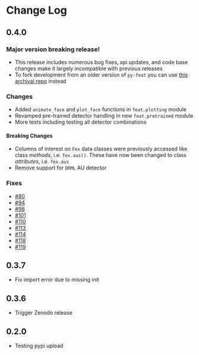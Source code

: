 # Change Log

## 0.4.0

### Major version breaking release!
- This release includes numerous bug fixes, api updates, and code base changes make it largely incompatible with previous releases
- To fork development from an older version of `py-feat` you can use [this archival repo](https://github.com/cosanlab/py-feat-archive) instead

### Changes
- Added `animate_face` and `plot_face` functions in `feat.plotting` module
- Revamped pre-trained detector handling in new `feat.pretrained` module
- More tests including testing all detector combinations

#### Breaking Changes
- Columns of interest on `Fex` data classes were previously accessed like class *methods*, i.e. `fex.aus()`. These have now been changed to class *attributes*, i.e. `fex.aus`
- Remove support for `DRML` AU detector

### Fixes
- [#80](https://github.com/cosanlab/py-feat/issues/80)
- [#94](https://github.com/cosanlab/py-feat/issues/94)
- [#98](https://github.com/cosanlab/py-feat/issues/98)
- [#101](https://github.com/cosanlab/py-feat/issues/101)
- [#110](https://github.com/cosanlab/py-feat/issues/110)
- [#113](https://github.com/cosanlab/py-feat/issues/113)
- [#114](https://github.com/cosanlab/py-feat/issues/114)
- [#118](https://github.com/cosanlab/py-feat/issues/118)
- [#119](https://github.com/cosanlab/py-feat/issues/119)

## 0.3.7
- Fix import error due to missing init

## 0.3.6
- Trigger Zenodo release

## 0.2.0
- Testing pypi upload